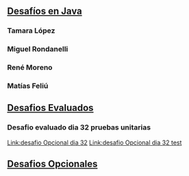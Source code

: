 ## <ins>Desafíos en Java</ins>

### Tamara López
### Miguel Rondanelli
### René Moreno
### Matías Feliú

## <ins>Desafios Evaluados</ins>
### Desafio evaluado dia 32 pruebas unitarias
[Link:desafio Opcional dia 32](/src/main/java/cl/praxis/DesafioD32/models/Calculadora.java)
[Link:desafio Opcional dia 32 test](/src/test/java/cl/praxis/DesafioD32/models/CalculadoraTest.java)

## <ins>Desafios Opcionales</ins>


